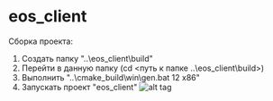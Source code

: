eos_client
==========
Сборка проекта:
1. Создать папку "..\eos_client\build"
2. Перейти в данную папку (cd <путь к папке ..\eos_client\build>)
3. Выполнить "..\cmake_build\win\gen.bat 12 x86"
4. Запускать проект "eos_client"
![alt tag](https://pp.vk.me/c627531/v627531438/76bc/EApWIBHzyKg.jpg)
